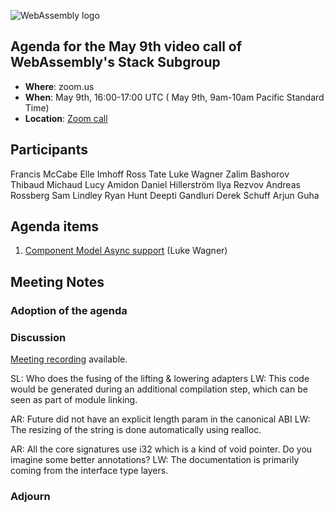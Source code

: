 ![WebAssembly logo](/images/WebAssembly.png)

## Agenda for the May 9th video call of WebAssembly's Stack Subgroup

- **Where**: zoom.us
- **When**:  May 9th, 16:00-17:00 UTC ( May 9th, 9am-10am Pacific Standard Time)
- **Location**: [Zoom call](https://zoom.us/j/91846860726?pwd=NVVNVmpvRVVFQkZTVzZ1dTFEcXgrdz09)


## Participants
Francis McCabe
Elle Imhoff
Ross Tate
Luke Wagner
Zalim Bashorov
Thibaud Michaud
Lucy Amidon
Daniel Hillerström
Ilya Rezvov
Andreas Rossberg
Sam Lindley
Ryan Hunt
Deepti Gandluri
Derek Schuff
Arjun Guha


## Agenda items

1. [Component Model Async support](https://docs.google.com/presentation/d/1MNVOZ8hdofO3tI0szg_i-Yoy0N2QPU2C--LzVuoGSlE) (Luke Wagner)

## Meeting Notes

### Adoption of the agenda

### Discussion

[Meeting recording](https://us02web.zoom.us/rec/share/IE-YHBX66B7u-hWD8Omjrp7bkrjFhlM03UVZzq0Qt11BV9gVBvt9hr7fHFE2s0K4.2CBqNwEwAmKXCkt5) available.

SL: Who does the fusing of the lifting & lowering adapters
LW: This code would be generated during an additional compilation step, which can be seen as part of module linking.

AR: Future<String> did not have an explicit length param in the canonical ABI
LW: The resizing of the string is done automatically using realloc.

AR: All the core signatures use i32 which is a kind of void pointer. Do you imagine some better annotations?
LW: The documentation is primarily coming from the interface type layers.



### Adjourn

